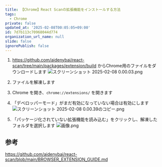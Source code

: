 ```yaml
---
title: 【Chrome】React Scanの拡張機能をインストールする方法
tags:
  - Chrome
private: false
updated_at: '2025-02-08T00:05:05+09:00'
id: 7d7b113c70968044d774
organization_url_name: null
slide: false
ignorePublish: false
---
```

1. https://github.com/aidenybai/react-scan/tree/main/packages/extension/build からChrome用のファイルをダウンロードします
![スクリーンショット 2025-02-08 0.00.03.png](https://qiita-image-store.s3.ap-northeast-1.amazonaws.com/0/2342443/2bcf7ccb-18a2-edda-540c-08dc66715988.png)

2. ファイルを解凍します

3. Chrome を開き、`chrome://extensions/` を開きます
4. 「デベロッパーモード」がまだ有効になっていない場合は有効にします
![スクリーンショット 2025-02-08 0.00.39のコピー.png](https://qiita-image-store.s3.ap-northeast-1.amazonaws.com/0/2342443/b27960e7-dea3-6a55-a8b1-8c7efc644d91.png)

5. 「パッケージ化されていない拡張機能を読み込む」をクリックし、解凍したフォルダを選択します
![画像.png](https://qiita-image-store.s3.ap-northeast-1.amazonaws.com/0/2342443/1d9719ec-ae99-e27d-f9f4-1c6eeb8c58e2.png)



## 参考

https://github.com/aidenybai/react-scan/blob/main/BROWSER_EXTENSION_GUIDE.md

